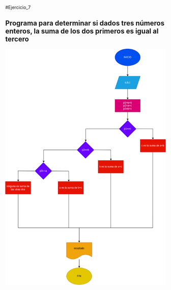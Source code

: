#Ejercicio_7

## Programa para determinar si dados tres números enteros, la suma de los dos primeros es igual al tercero

![Diagrama de flujo](diagrama.png "Diagrama de flujo")